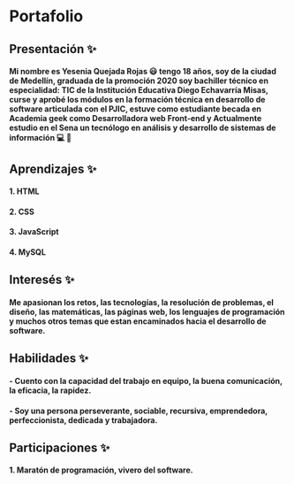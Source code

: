# Portafolio
## Presentación :sparkles:
#### Mi nombre es Yesenia Quejada Rojas :smiley: tengo 18 años, soy de la ciudad de Medellín, graduada de la promoción 2020 soy bachiller técnico en especialidad: TIC de la Institución Educativa Diego Echavarría Misas, curse y aprobé los módulos en la formación técnica en desarrollo de software articulada con el PJIC, estuve como estudiante becada en Academia geek como Desarrolladora web Front-end y Actualmente estudio en el Sena un tecnólogo en análisis y desarrollo de sistemas de información :computer: :dash: 

## Aprendizajes :sparkles:
#### 1. HTML
#### 2. CSS 
#### 3. JavaScript
#### 4. MySQL


## Interesés :sparkles:
#### Me apasionan los retos, las tecnologías, la resolución de problemas, el diseño, las matemáticas, las páginas web, los lenguajes de programación y muchos otros temas que estan encaminados hacia el desarrollo de software.

## Habilidades :sparkles:
#### - Cuento con la capacidad del trabajo en equipo, la buena comunicación, la eficacia, la rapidez.
#### - Soy una persona perseverante, sociable, recursiva, emprendedora, perfeccionista, dedicada y trabajadora.

## Participaciones :sparkles:
#### 1. Maratón de programación, vivero del software.

